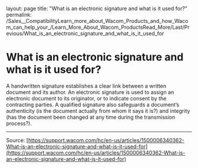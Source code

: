 layout: page
title: "What is an electronic signature and what is it used for?"
permalink: /Sales__CompatibilityLearn_more_about_Wacom_Products_and_how_Wacom_can_help_your_/Learn_More_About_Wacom_ProductsRead_More/Last/Previous/What_is_an_electronic_signature_and_what_is_it_used_for

# What is an electronic signature and what is it used for?

A handwritten signature establishes a clear link between a written document and its author. An electronic signature is used to assign an electronic document to its originator, or to indicate consent by the contracting parties. A qualified signature also safeguards a document’s authenticity (is the document actually from whom it says it is?) and integrity (has the document been changed at any time during the transmission process?).

---
Source: [https://support.wacom.com/hc/en-us/articles/1500006340362-What-is-an-electronic-signature-and-what-is-it-used-for](https://support.wacom.com/hc/en-us/articles/1500006340362-What-is-an-electronic-signature-and-what-is-it-used-for)
